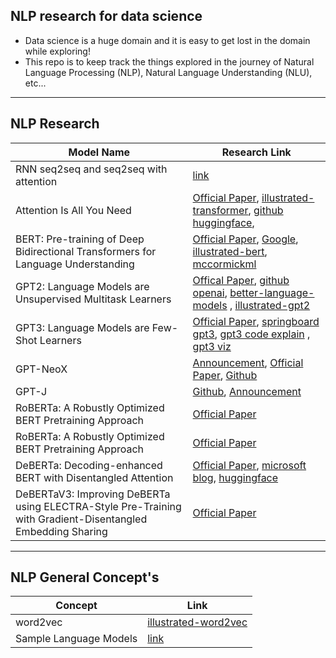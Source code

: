 ## NLP research for data science
- Data science is a huge domain and it is easy to get lost in the domain while exploring!
- This repo is to keep track the things explored in the journey of Natural Language Processing (NLP), Natural Language Understanding (NLU), etc...

---

## NLP Research 

| Model Name                  | Research Link                                                                          |
|--------------------------------------------------------------------------------|-----------------------------------------------------------------------------------|
| RNN seq2seq and seq2seq with attention                                          |  [link](https://jalammar.github.io/visualizing-neural-machine-translation-mechanics-of-seq2seq-models-with-attention/)    |
| Attention Is All You Need                                          |  [Official Paper](https://arxiv.org/abs/1706.03762), [illustrated-transformer](https://jalammar.github.io/illustrated-transformer), [github huggingface](https://github.com/huggingface/transformers),    |
| BERT: Pre-training of Deep Bidirectional Transformers for Language Understanding                                           | [Official Paper](https://arxiv.org/abs/1810.04805), [Google](https://github.com/google-research/bert), [illustrated-bert](https://jalammar.github.io/illustrated-bert), [mccormickml](http://mccormickml.com/2019/11/11/bert-research-ep-1-key-concepts-and-sources/)    
| GPT2: Language Models are Unsupervised Multitask Learners                                           | [Offical Paper](https://d4mucfpksywv.cloudfront.net/better-language-models/language_models_are_unsupervised_multitask_learners.pdf), [github openai](https://github.com/openai/gpt-2), [better-language-models](https://openai.com/blog/better-language-models) ,  [illustrated-gpt2](https://jalammar.github.io/illustrated-gpt2)    |
| GPT3: Language Models are Few-Shot Learners                                           | [Official Paper](https://arxiv.org/pdf/2005.14165.pdf), [springboard gpt3](https://www.springboard.com/blog/data-science/machine-learning-gpt-3-open-ai), [gpt3 code explain](https://simonwillison.net/2022/Jul/9/gpt-3-explain-code)  , [gpt3 viz](https://jalammar.github.io/how-gpt3-works-visualizations-animations)   |
| GPT-NeoX                                           | [Announcement](https://blog.eleuther.ai/announcing-20b/), [Official Paper](https://arxiv.org/abs/2204.06745), [Github](https://github.com/EleutherAI/gpt-neox)  |
| GPT-J                                           | [Github](https://github.com/kingoflolz/mesh-transformer-jax), [Announcement](https://arankomatsuzaki.wordpress.com/2021/06/04/gpt-j/) |
| RoBERTa: A Robustly Optimized BERT Pretraining Approach                                           | [Official Paper](https://arxiv.org/abs/1907.11692)|
| RoBERTa: A Robustly Optimized BERT Pretraining Approach                                           | [Official Paper](https://arxiv.org/abs/1907.11692)|
| DeBERTa: Decoding-enhanced BERT with Disentangled Attention                                           | [Official Paper](https://arxiv.org/abs/2006.03654), [microsoft blog](https://www.microsoft.com/en-us/research/blog/microsoft-deberta-surpasses-human-performance-on-the-superglue-benchmark), [huggingface](https://huggingface.co/docs/transformers/model_doc/deberta)|
| DeBERTaV3: Improving DeBERTa using ELECTRA-Style Pre-Training with Gradient-Disentangled Embedding Sharing                                           | [Official Paper](https://arxiv.org/abs/2111.09543)|

---

## NLP General Concept's

| Concept                  | Link                                                                          |
|--------------------------------------------------------------------------------|-----------------------------------------------------------------------------------|
| word2vec                                          |  [illustrated-word2vec](https://jalammar.github.io/illustrated-word2vec)   |
| Sample Language Models                                          |  [link](https://towardsdatascience.com/how-to-sample-from-language-models-682bceb97277)   |
